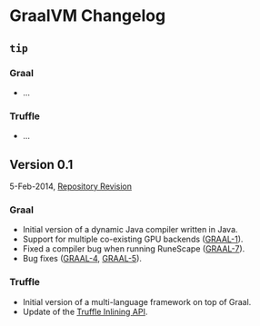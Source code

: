 # GraalVM Changelog

## `tip`
### Graal
* ...

### Truffle
* ...

## Version 0.1
5-Feb-2014, [Repository Revision](http://hg.openjdk.java.net/graal/graal/rev/b124e22eb772)

### Graal

* Initial version of a dynamic Java compiler written in Java.
* Support for multiple co-existing GPU backends ([GRAAL-1](https://bugs.openjdk.java.net/browse/GRAAL-1)).
* Fixed a compiler bug when running RuneScape ([GRAAL-7](https://bugs.openjdk.java.net/browse/GRAAL-7)).
* Bug fixes ([GRAAL-4](https://bugs.openjdk.java.net/browse/GRAAL-4), [GRAAL-5](https://bugs.openjdk.java.net/browse/GRAAL-5)).

### Truffle

* Initial version of a multi-language framework on top of Graal.
* Update of the [Truffle Inlining API](http://mail.openjdk.java.net/pipermail/graal-dev/2014-January/001516.html).

